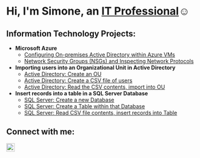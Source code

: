 <h1>Hi, I'm Simone, an <a href="https://linkedin.com/in/simone-burch">IT Professional</a>☺</h1>

<h2>Information Technology Projects:</h2>

- <b>Microsoft Azure</b>
  - [Configuring On-premises Active Directory within Azure VMs](https://github.com/joshmadakorcc/configure-ad)
  - [Network Security Groups (NSGs) and Inspecting Network Protocols](https://github.com/joshmadakorcc/azure-network-protocols)
- <b>Importing users into an Organizational Unit in Active Directory</b>
  - [Active Directory: Create an OU](https://github.com/joshmadakorcc/osticket-prereqs)
  - [Active Directory: Create a CSV file of users](https://github.com/joshmadakorcc/post-install-config)
  - [Active Directory: Read the CSV contents, import into OU](https://github.com/joshmadakorcc/ticket-lifecycle)
- <b>Insert records into a table in a SQL Server Database</b>
  - [SQL Server: Create a new Database](https://github.com/joshmadakorcc/osticket-prereqs)
  - [SQL Server: Create a Table within that Database](https://github.com/joshmadakorcc/osticket-prereqs)
  - [SQL Server: Read CSV file contents, insert records into Table](https://github.com/joshmadakorcc/osticket-prereqs)

<h2>Connect with me:</h2>

[<img align="left" alt="simone-burch | LinkedIn" width="22px" src="https://cdn.jsdelivr.net/npm/simple-icons@v3/icons/linkedin.svg" />][linkedin]

[linkedin]: https://linkedin.com/in/simone-burch
